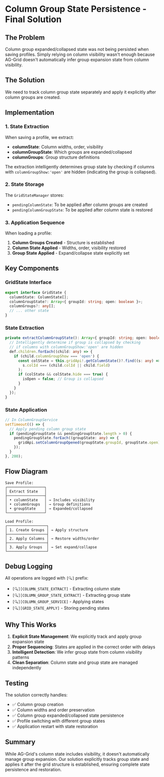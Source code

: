 # Column Group State Persistence - Final Solution

## The Problem
Column group expanded/collapsed state was not being persisted when saving profiles. Simply relying on column visibility wasn't enough because AG-Grid doesn't automatically infer group expansion state from column visibility.

## The Solution
We need to track column group state separately and apply it explicitly after column groups are created.

## Implementation

### 1. State Extraction
When saving a profile, we extract:
- **columnState**: Column widths, order, visibility
- **columnGroupState**: Which groups are expanded/collapsed  
- **columnGroups**: Group structure definitions

The extraction intelligently determines group state by checking if columns with `columnGroupShow:'open'` are hidden (indicating the group is collapsed).

### 2. State Storage
The `GridStateManager` stores:
- `pendingColumnState`: To be applied after column groups are created
- `pendingColumnGroupState`: To be applied after column state is restored

### 3. Application Sequence
When loading a profile:
1. **Column Groups Created** - Structure is established
2. **Column State Applied** - Widths, order, visibility restored
3. **Group State Applied** - Expand/collapse state explicitly set

## Key Components

### GridState Interface
```typescript
export interface GridState {
  columnState: ColumnState[];
  columnGroupState?: Array<{ groupId: string; open: boolean }>;
  columnGroups?: any[];
  // ... other state
}
```

### State Extraction
```typescript
private extractColumnGroupState(): Array<{ groupId: string; open: boolean }> {
  // Intelligently determine if group is collapsed by checking
  // if columns with columnGroupShow:'open' are hidden
  def.children.forEach((child: any) => {
    if (child.columnGroupShow === 'open') {
      const colState = this.gridApi!.getColumnState()?.find((s: any) => 
        s.colId === (child.colId || child.field)
      );
      if (colState && colState.hide === true) {
        isOpen = false; // Group is collapsed
      }
    }
  });
}
```

### State Application
```typescript
// In ColumnGroupService
setTimeout(() => {
  // Apply pending column group state
  if (pendingGroupState && pendingGroupState.length > 0) {
    pendingGroupState.forEach((groupState: any) => {
      gridApi.setColumnGroupOpened(groupState.groupId, groupState.open);
    });
  }
}, 200);
```

## Flow Diagram

```
Save Profile:
┌─────────────────┐
│ Extract State   │
├─────────────────┤
│ • columnState   │ → Includes visibility
│ • columnGroups  │ → Group definitions
│ • groupState    │ → Expanded/collapsed
└─────────────────┘

Load Profile:
┌──────────────────┐
│ 1. Create Groups │ → Apply structure
├──────────────────┤
│ 2. Apply Columns │ → Restore widths/order
├──────────────────┤
│ 3. Apply Groups  │ → Set expand/collapse
└──────────────────┘
```

## Debug Logging
All operations are logged with `[🔍]` prefix:
- `[🔍][COLUMN_STATE_EXTRACT]` - Extracting column state
- `[🔍][COLUMN_GROUP_STATE_EXTRACT]` - Extracting group state
- `[🔍][COLUMN_GROUP_SERVICE]` - Applying states
- `[🔍][GRID_STATE_APPLY]` - Storing pending states

## Why This Works
1. **Explicit State Management**: We explicitly track and apply group expansion state
2. **Proper Sequencing**: States are applied in the correct order with delays
3. **Intelligent Detection**: We infer group state from column visibility patterns
4. **Clean Separation**: Column state and group state are managed independently

## Testing
The solution correctly handles:
- ✅ Column group creation
- ✅ Column widths and order preservation
- ✅ Column group expanded/collapsed state persistence
- ✅ Profile switching with different group states
- ✅ Application restart with state restoration

## Summary
While AG-Grid's column state includes visibility, it doesn't automatically manage group expansion. Our solution explicitly tracks group state and applies it after the grid structure is established, ensuring complete state persistence and restoration.